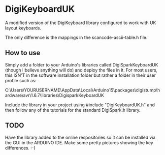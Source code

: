 # DigiKeyboardUK
A modified version of the DigiKeyboard library configured to work with UK layout keyboards.

The only difference is the mappings in the scancode-ascii-table.h file.

## How to use
Simply add a folder to your Arduino's libraries called DigiSparkKeyboardUK (though I believe anything will do) and deploy the files in it.
For most users, this ISN'T in the software installation folder but rather a folder in their user profile such as:

C:\Users\YOURUSERNAME\AppData\Local\Arduino15\packages\digistump\hardware\avr\1.6.7\libraries\DigisparkKeyboardUK

Include the library in your project using #include "DigiKeyboardUK.h" and then follow any of the tutorials for the standard DigiSpark.h library.

## TODO
Have the library added to the online respositories so it can be installed via the GUI in the ARDUINO IDE.
Make some pretty pictures showing the key differences. :-)
